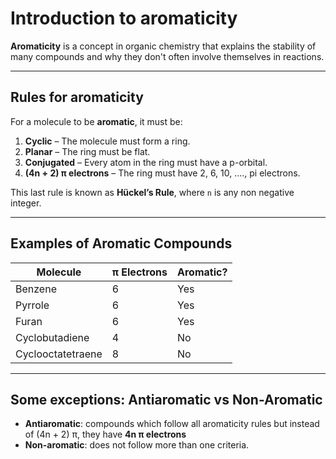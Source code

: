 # Introduction to aromaticity  

**Aromaticity** is a concept in organic chemistry that explains the stability of many compounds and why they don't often involve themselves in reactions.

---

## Rules for aromaticity

For a molecule to be **aromatic**, it must be:

1. **Cyclic** – The molecule must form a ring.
2. **Planar** – The ring must be flat.
3. **Conjugated** – Every atom in the ring must have a p-orbital.
4. **(4n + 2) π electrons** – The ring must have 2, 6, 10, ...., pi electrons.

This last rule is known as **Hückel’s Rule**, where `n` is any non negative integer.

---

## Examples of Aromatic Compounds

| Molecule      | π Electrons | Aromatic? |
|---------------|-------------|-----------|
| Benzene       | 6           |  Yes     | 
| Pyrrole       | 6           |  Yes     | 
| Furan         | 6           |  Yes     | 
| Cyclobutadiene| 4           |  No      | 
| Cyclooctatetraene| 8        |  No      | 

---

## Some exceptions: Antiaromatic vs Non-Aromatic

- **Antiaromatic**: compounds which follow all aromaticity rules but instead of (4n + 2) π, they have **4n π electrons** 
- **Non-aromatic**: does not follow more than one criteria.



